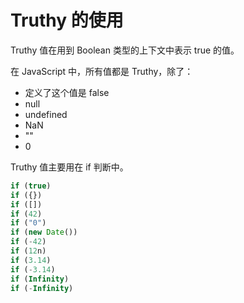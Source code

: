 # Truthy 的使用

Truthy 值在用到 Boolean 类型的上下文中表示 true 的值。

在 JavaScript 中，所有值都是 Truthy，除了：

- 定义了这个值是 false
- null
- undefined
- NaN
- ""
- 0

Truthy 值主要用在 if 判断中。

```javascript
if (true)
if ({})
if ([])
if (42)
if ("0")
if (new Date())
if (-42)
if (12n)
if (3.14)
if (-3.14)
if (Infinity)
if (-Infinity)
```
